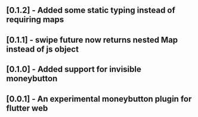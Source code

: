 ## [0.1.2] - Added some static typing instead of requiring maps

## [0.1.1] - swipe future now returns nested Map instead of js object

## [0.1.0] - Added support for invisible moneybutton

## [0.0.1] - An experimental moneybutton plugin for flutter web


